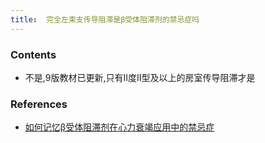 ```yaml
---
title:  完全左束支传导阻滞是β受体阻滞剂的禁忌症吗
--- 
```


### Contents
- 不是,9版教材已更新,只有Ⅱ度Ⅱ型及以上的房室传导阻滞才是

### References
- [如何记忆β受体阻滞剂在心力衰竭应用中的禁忌症](/如何记忆β受体阻滞剂在心力衰竭应用中的禁忌症)
